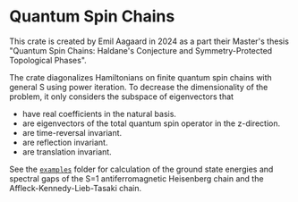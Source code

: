 # Quantum Spin Chains
This crate is created by Emil Aagaard in 2024 as a part their Master's thesis "Quantum Spin Chains: Haldane's Conjecture and Symmetry-Protected Topological Phases".

The crate diagonalizes Hamiltonians on finite quantum spin chains with general S using power iteration. To decrease the dimensionality of the problem, it only considers the subspace of eigenvectors that
- have real coefficients in the natural basis.
- are eigenvectors of the total quantum spin operator in the z-direction.
- are time-reversal invariant.
- are reflection invariant.
- are translation invariant.

See the [``examples``](https://github.com/emil-aagaard/quantum-spin-chains/tree/main/examples) folder for calculation of the ground state energies and spectral gaps of the S=1 antiferromagnetic Heisenberg chain and the Affleck-Kennedy-Lieb-Tasaki chain.

